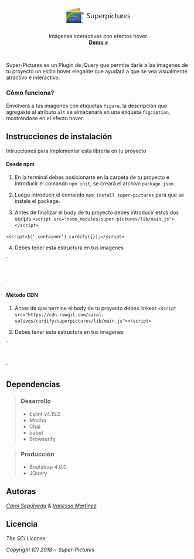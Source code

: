 


<p align="center">
 <a href="https://carol-solivos.github.io/cardify">
   <img src="assets/img/logo-superpic.jpg" width=200 height=auto>
 </a>

 <p align="center">
 	Imágenes interactivas con efectos hover.
   <br>
   <a href="https://carol-solivos.github.io/cardify"><strong>Demo &raquo;</strong></a>
 </p>
</p>

<br>

<p>Super-Pictures es un Plugin de jQuery que permite darle a las imagenes de tu proyecto un estilo hover elegante que ayudará a que se vea visualmente atractivo e interactivo.</p>


### Cómo funciona?

Envolverá a tus imagenes con etiquetas `figure`, la descripción que agregaste al atributo `alt` se almacenará en una etiqueta `figcaption`, mostrándose en el efecto hover.
 

Instrucciones de instalación
----------------------------

<p>Intrucciones para implementar esta libreria en tu proyecto</p>


#### Desde npm

1. En la terminal debes posicionarte en la carpeta de tu proyecto e introducir el comando `npm init`, se creará el archivo `package.json`.

2. Luego introducir el comando `npm install super-pictures` para que se instale el package.

3. Antes de finalizar el body de tu proyecto debes introducir estos dos scripts `<script src="node_modules/super-pictures/lib/main.js"></script>`

`<script>$('.container').cardify({});</script>`

4. Debes tener esta estructura en tus imagenes

`<div class="container">
    <div class="areaGallery">
        <img src="" alt="">
    </div>
</div>`


#### Método CDN

1. Antes de que termine el body de tu proyecto debes linkear `<script src="https://cdn.rawgit.com/carol-solivos/cardify/superpictures/lib/main.js"></script>`

2. Debes tener esta estructura en tus imagenes

`<div class="container">
    <div class="areaGallery">
        <img src="" alt="">
    </div>
</div>`


Dependencias
------------

>### Desarrollo
>
>* Eslint v4.15.0
>* Mocha
>* Chai
>* babel
>* Browserify


>### Producción 
>
>* Bootstrap 4.0.0
>* JQuery 


Autoras
-------
 
[*Carol Sepúlveda*](https://github.com/carol-solivos) & [*Vanessa Martínez*](https://github.com/vanemarnava)


Licencia
--------

*The SCI License*

*Copyright (C) 2018 ~ Super-Pictures*




